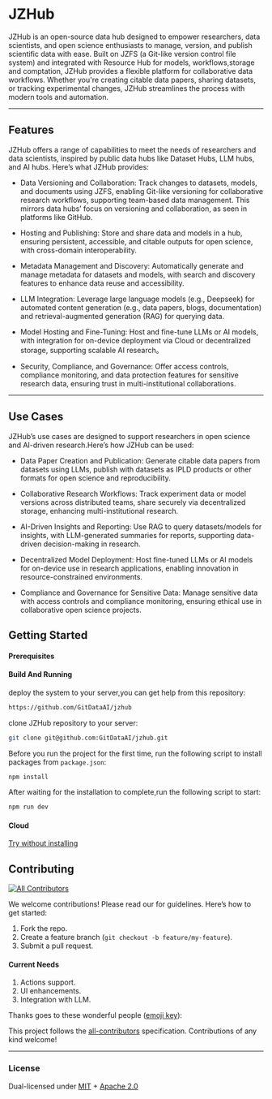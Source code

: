 

# JZHub

JZHub is an open-source data hub designed to empower researchers, data scientists, and open science enthusiasts to manage, version, and publish scientific data with ease. Built on JZFS (a Git-like version control file system) and integrated with Resource Hub for models, workflows,storage and comptation, JZHub provides a flexible platform for collaborative data workflows. Whether you're creating citable data papers, sharing datasets, or tracking experimental changes, JZHub streamlines the process with modern tools and automation.

----
## Features

JZHub offers a range of capabilities to meet the needs of researchers and data scientists, inspired by public data hubs like Dataset Hubs, LLM hubs, and AI hubs. Here’s what JZHub provides:
- Data Versioning and Collaboration: Track changes to datasets, models, and documents using JZFS, enabling Git-like versioning for collaborative research workflows, supporting team-based data management. This mirrors data hubs’ focus on versioning and collaboration, as seen in platforms like GitHub. 


- Hosting and Publishing: Store and share data and models in a hub, ensuring persistent, accessible, and citable outputs for open science, with cross-domain interoperability. 


- Metadata Management and Discovery: Automatically generate and manage metadata for datasets and models, with search and discovery features to enhance data reuse and accessibility.


- LLM Integration: Leverage large language models (e.g., Deepseek) for automated content generation (e.g., data papers, blogs, documentation) and retrieval-augmented generation (RAG) for querying data.


- Model Hosting and Fine-Tuning: Host and fine-tune LLMs or AI models, with integration for on-device deployment via Cloud or decentralized storage, supporting scalable AI research。 


- Security, Compliance, and Governance: Offer access controls, compliance monitoring, and data protection features for sensitive research data, ensuring trust in multi-institutional collaborations.


----
## Use Cases
JZHub’s use cases are designed to support researchers in open science and AI-driven research.Here’s how JZHub can be used:
- Data Paper Creation and Publication: Generate citable data papers from datasets using LLMs, publish with datasets as IPLD products or other formats for open science and reproducibility. 


- Collaborative Research Workflows: Track experiment data or model versions across distributed teams, share securely via decentralized storage, enhancing multi-institutional research. 


- AI-Driven Insights and Reporting: Use RAG to query datasets/models for insights, with LLM-generated summaries for reports, supporting data-driven decision-making in research. 


- Decentralized Model Deployment: Host fine-tuned LLMs or AI models for on-device use in research applications, enabling innovation in resource-constrained environments. 


- Compliance and Governance for Sensitive Data: Manage sensitive data with access controls and compliance monitoring, ensuring ethical use in collaborative open science projects.


## Getting Started

#### Prerequisites

#### Build And Running
deploy the system to your server,you can get help from this repository:
```bash
https://github.com/GitDataAI/jzhub
```

clone JZHub repository to your server:

```bash
git clone git@github.com:GitDataAI/jzhub.git
```

Before you run the project for the first time, run the following script to install packages from `package.json`:
```bash
npm install
```
After waiting for the installation to complete,run the following script to start:
```bash
npm run dev
```

#### Cloud

[Try without installing](https://jzhub.io)


## Contributing

<!-- ALL-CONTRIBUTORS-LIST:START - Do not remove or modify this section -->
<!-- prettier-ignore-start -->
<!-- markdownlint-disable -->
[![All Contributors](https://img.shields.io/github/all-contributors/GitdataAI/jzhub?color=ee8449&style=flat-square)](#contributors)
<!-- markdownlint-restore -->
<!-- prettier-ignore-end -->

<!-- ALL-CONTRIBUTORS-LIST:END -->

We welcome contributions! Please read our  for guidelines. Here’s how to get started:

1. Fork the repo.
2. Create a feature branch (`git checkout -b feature/my-feature`).
3. Submit a pull request.

#### Current Needs
1. Actions support.
2. UI enhancements.
3. Integration with LLM.

Thanks goes to these wonderful people ([emoji key](https://allcontributors.org/docs/en/emoji-key)):

<!-- ALL-CONTRIBUTORS-LIST:START - Do not remove or modify this section -->
<!-- prettier-ignore-start -->
<!-- markdownlint-disable -->
<!-- markdownlint-restore -->
<!-- prettier-ignore-end -->
<!-- ALL-CONTRIBUTORS-LIST:END -->

This project follows the [all-contributors](https://github.com/all-contributors/all-contributors) specification. Contributions of any kind welcome!


----
### License

Dual-licensed under [MIT](https://github.com/GitDataAI/jiaozifs/blob/main/LICENSE-MIT) + [Apache 2.0](https://github.com/GitDataAI/jiaozifs/blob/main/LICENSE-APACHE)

